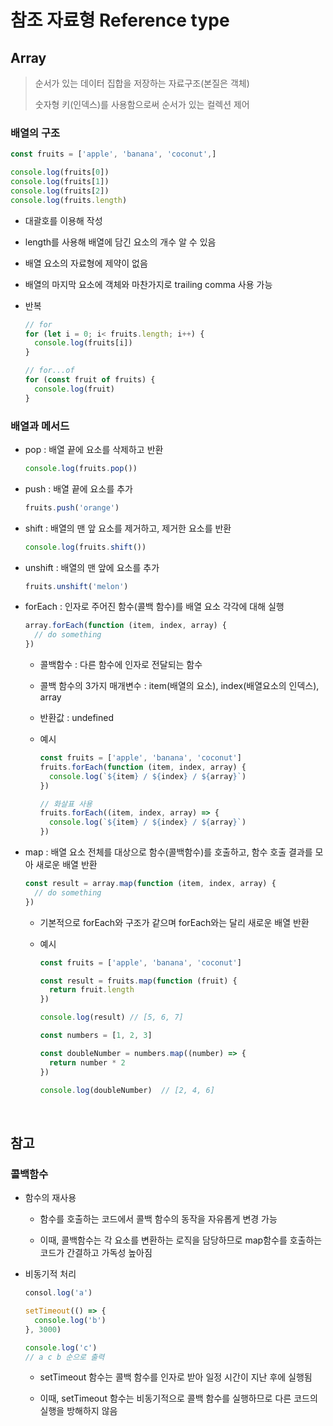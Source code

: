 # 참조 자료형 Reference type

## Array

> 순서가 있는 데이터 집합을 저장하는 자료구조(본질은 객체)
> 
> 숫자형 키(인덱스)를 사용함으로써 순서가 있는 컬렉션 제어

### 배열의 구조
```js
const fruits = ['apple', 'banana', 'coconut',]

console.log(fruits[0])
console.log(fruits[1])
console.log(fruits[2])
console.log(fruits.length)
```
- 대괄호를 이용해 작성

- length를 사용해 배열에 담긴 요소의 개수 알 수 있음

- 배열 요소의 자료형에 제약이 없음

- 배열의 마지막 요소에 객체와 마찬가지로 trailing comma 사용 가능

- 반복
  ```js
  // for
  for (let i = 0; i< fruits.length; i++) {
    console.log(fruits[i])
  }

  // for...of
  for (const fruit of fruits) {
    console.log(fruit)
  }
  ```


### 배열과 메서드
- pop : 배열 끝에 요소를 삭제하고 반환
  ```js
  console.log(fruits.pop())
  ```

- push : 배열 끝에 요소를 추가
  ```js
  fruits.push('orange')
  ```

- shift : 배열의 맨 앞 요소를 제거하고, 제거한 요소를 반환
  ```js
  console.log(fruits.shift())
  ```

- unshift : 배열의 맨 앞에 요소를 추가
  ```js
  fruits.unshift('melon')
  ```

- forEach : 인자로 주어진 함수(콜백 함수)를 배열 요소 각각에 대해 실행
  ```js
  array.forEach(function (item, index, array) {
    // do something
  })
  ```
  - 콜백함수 : 다른 함수에 인자로 전달되는 함수

  - 콜백 함수의 3가지 매개변수 : item(배열의 요소), index(배열요소의 인덱스), array

  - 반환값 : undefined

  - 예시
    ```js
    const fruits = ['apple', 'banana', 'coconut']
    fruits.forEach(function (item, index, array) {
      console.log(`${item} / ${index} / ${array}`)
    })

    // 화살표 사용
    fruits.forEach((item, index, array) => {
      console.log(`${item} / ${index} / ${array}`)
    })
    ```

- map : 배열 요소 전체를 대상으로 함수(콜백함수)를 호출하고, 함수 호출 결과를 모아 새로운 배열 반환
  ```js
  const result = array.map(function (item, index, array) {
    // do something
  })
  ```
  - 기본적으로 forEach와 구조가 같으며 forEach와는 달리 새로운 배열 반환

  - 예시
    ```js
    const fruits = ['apple', 'banana', 'coconut']

    const result = fruits.map(function (fruit) {
      return fruit.length
    })

    console.log(result) // [5, 6, 7]
    ```
    ```js
    const numbers = [1, 2, 3]

    const doubleNumber = numbers.map((number) => {
      return number * 2
    })

    console.log(doubleNumber)  // [2, 4, 6]
    ```

<br>

## 참고

### 콜백함수

- 함수의 재사용
  - 함수를 호출하는 코드에서 콜백 함수의 동작을 자유롭게 변경 가능

  - 이때, 콜백함수는 각 요소를 변환하는 로직을 담당하므로 map함수를 호출하는 코드가 간결하고 가독성 높아짐

- 비동기적 처리
  ```js
  consol.log('a')

  setTimeout(() => {
    console.log('b')
  }, 3000)

  console.log('c')
  // a c b 순으로 출력
  ```
  - setTimeout 함수는 콜백 함수를 인자로 받아 일정 시간이 지난 후에 실행됨

  - 이때, setTimeout 함수는 비동기적으로 콜백 함수를 실행하므로 다른 코드의 실행을 방해하지 않음